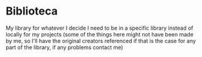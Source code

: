 # Biblioteca
My library for whatever I decide I need to be in a specific library instead of locally for my projects (some of the things here might not have been made by me, so I'll have the original creators referenced if that is the case for any part of the library, if any problems contact me)
